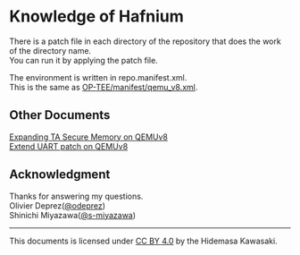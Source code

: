 # Knowledge of Hafnium

There is a patch file in each directory of the repository that does the work of the directory name.  
You can run it by applying the patch file.  

The environment is written in repo.manifest.xml.  
This is the same as [OP-TEE/manifest/qemu\_v8.xml](https://github.com/OP-TEE/manifest/blob/87c6a26d02bfba94b96af55c1521498773141f8a/qemu_v8.xml).  

## Other Documents

[Expanding TA Secure Memory on QEMUv8](https://github.com/apache/incubator-teaclave-trustzone-sdk/blob/no-std/docs/expanding-ta-secure-memory-on-qemuv8.md)  
[Extend UART patch on QEMUv8](https://github.com/crosscon/CROSSCON-Hypervisor-and-TEE-Isolation-Demos/blob/7a656028a1d7090b7ce5088a9529ef7459ff8601/support/0001-hw-arm-virt-Add-second-uart.patch)  


## Acknowledgment

Thanks for answering my questions.   
Olivier Deprez([@odeprez](https://github.com/odeprez))  
Shinichi Miyazawa([@s-miyazawa](https://github.com/s-miyazawa))

---

This documents is licensed under [CC BY 4.0](https://creativecommons.org/licenses/by/4.0/) by the Hidemasa Kawasaki.
